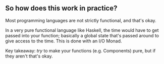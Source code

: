 ## So how does this work in practice?

Most programming languages are not strictly functional, and that's okay.

In a very pure functional language like Haskell, the time would have to get passed into your function; basically a global state that's passed around to give access to the time. This is done with an I/O Monad.

Key takeaway: _try_ to make your functions (e.g. Components) pure, but if they aren't that's okay.

